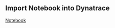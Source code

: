 ## Import Notebook into Dynatrace

[Notebook](https://github.com/dynatrace-wwse/enablement-kubernetes-opentelemetry/tree/main/lab-modules/dt-k8s-otel-o11y-logs/blob/code-spaces/dt-k8s-otel-o11y-logs_dt_notebook.json)